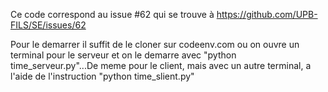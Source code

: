 Ce code correspond au issue #62 qui se trouve à https://github.com/UPB-FILS/SE/issues/62

Pour le demarrer il suffit de le cloner sur codeenv.com ou on ouvre un terminal pour le serveur et on le demarre avec "python time_serveur.py"...De meme pour le client, mais avec un autre terminal, a l'aide de l'instruction "python time_slient.py"
